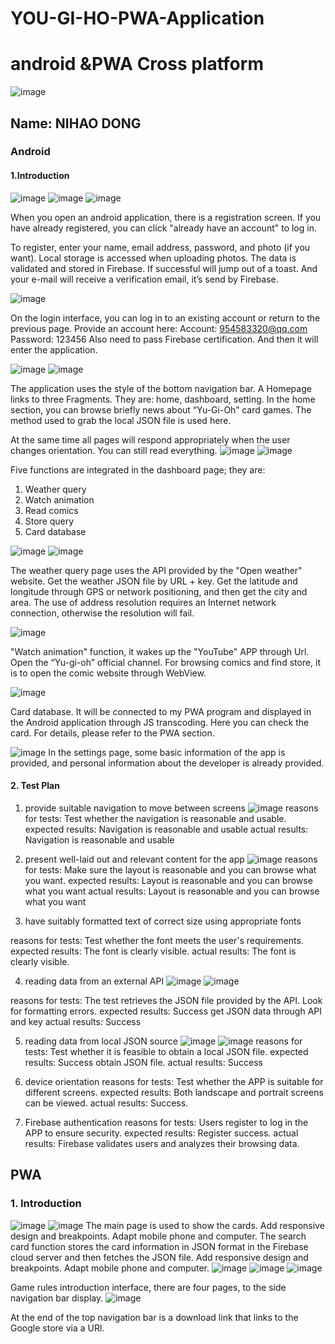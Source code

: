 # YOU-GI-HO-PWA-Application
# android &amp;PWA Cross platform
![image](https://user-images.githubusercontent.com/79064198/115035549-97a6c600-9ec4-11eb-9f28-588184dd467e.png)
## Name: NIHAO DONG
### Android
#### 1.Introduction
![image](https://user-images.githubusercontent.com/79064198/115035725-c4f37400-9ec4-11eb-9786-a06e8558129a.png)
![image](https://user-images.githubusercontent.com/79064198/115035731-c7ee6480-9ec4-11eb-900f-5655c33be1f5.png)
![image](https://user-images.githubusercontent.com/79064198/115035745-ca50be80-9ec4-11eb-9690-0931b43fc993.png)
   
When you open an android application, there is a registration screen. If you have already registered, you can click "already have an account" to log in.

To register, enter your name, email address, password, and photo (if you want). Local storage is accessed when uploading photos. The data is validated and stored in Firebase. If successful will jump out of a toast. And your e-mail will receive a verification email, it’s send by Firebase.

![image](https://user-images.githubusercontent.com/79064198/115035888-ece2d780-9ec4-11eb-8705-ecd6b832efda.png)

On the login interface, you can log in to an existing account or return to the previous page. Provide an account here: 
Account: 954583320@qq.com 
Password: 123456
Also need to pass Firebase certification. And then it will enter the application.









![image](https://user-images.githubusercontent.com/79064198/115035921-f3714f00-9ec4-11eb-88eb-ff5a856b2900.png)
![image](https://user-images.githubusercontent.com/79064198/115035936-f5d3a900-9ec4-11eb-9753-f3b088b7e23d.png)

   
The application uses the style of the bottom navigation bar. A Homepage links to three Fragments. They are: home, dashboard, setting. In the home section, you can browse briefly news about “Yu-Gi-Oh” card games. The method used to grab the local JSON file is used here.

At the same time all pages will respond appropriately when the user changes orientation. You can still read everything.
![image](https://user-images.githubusercontent.com/79064198/115035972-fc622080-9ec4-11eb-80cc-90b985a2129a.png)
![image](https://user-images.githubusercontent.com/79064198/115035983-fe2be400-9ec4-11eb-8aa4-8cabf3bb97a9.png)

  
Five functions are integrated in the dashboard page; they are:
 1. Weather query
 2. Watch animation
 3. Read comics 
 4. Store query
 5. Card database

![image](https://user-images.githubusercontent.com/79064198/115036011-04ba5b80-9ec5-11eb-84b2-88822a6795f5.png)
![image](https://user-images.githubusercontent.com/79064198/115036020-071cb580-9ec5-11eb-8064-7dc61a5ad587.png)
   
The weather query page uses the API provided by the "Open weather" website. Get the weather JSON file by URL + key. Get the latitude and longitude through GPS or network positioning, and then get the city and area. The use of address resolution requires an Internet network connection, otherwise the resolution will fail.

 ![image](https://user-images.githubusercontent.com/79064198/115036034-0be16980-9ec5-11eb-9a79-a420bb037f31.png)
 
"Watch animation" function, it wakes up the "YouTube" APP through Url. Open the “Yu-gi-oh” official channel. For browsing comics and find store, it is to open the comic website through WebView.

![image](https://user-images.githubusercontent.com/79064198/115036068-1439a480-9ec5-11eb-951d-90e04f8bcd41.png)

Card database. It will be connected to my PWA program and displayed in the Android application through JS transcoding. Here you can check the card. For details, please refer to the PWA section.

![image](https://user-images.githubusercontent.com/79064198/115036097-1b60b280-9ec5-11eb-94e5-24492993c515.png)
In the settings page, some basic information of the app is provided, and personal information about the developer is already provided.




#### 2.	 Test Plan
1. provide suitable navigation to move between screens
![image](https://user-images.githubusercontent.com/79064198/115036195-33d0cd00-9ec5-11eb-8048-2ec3fbcfe403.png)
reasons for tests:  Test whether the navigation is reasonable and usable.
expected results:  Navigation is reasonable and usable
actual results: Navigation is reasonable and usable
 
2. present well-laid out and relevant content for the app
![image](https://user-images.githubusercontent.com/79064198/115036246-3e8b6200-9ec5-11eb-862b-636eec55b1f2.png)
reasons for tests: Make sure the layout is reasonable and you can browse what you want.
expected results:  Layout is reasonable and you can browse what you want
actual results: Layout is reasonable and you can browse what you want

3. have suitably formatted text of correct size using appropriate fonts

reasons for tests: Test whether the font meets the user's requirements.
expected results:  The font is clearly visible.
actual results: The font is clearly visible.
 
4. reading data from an external API 
![image](https://user-images.githubusercontent.com/79064198/115036312-506d0500-9ec5-11eb-9057-a065e03f5d76.png)
![image](https://user-images.githubusercontent.com/79064198/115036321-52cf5f00-9ec5-11eb-99d1-2274da57056a.png)

reasons for tests: The test retrieves the JSON file provided by the API. Look for formatting errors.
expected results:  Success get JSON data through API and key
actual results: Success
   


5. reading data from local JSON source 
![image](https://user-images.githubusercontent.com/79064198/115036364-5bc03080-9ec5-11eb-95b8-bec88d2263b8.png)
![image](https://user-images.githubusercontent.com/79064198/115036382-5ebb2100-9ec5-11eb-8c63-31e8bb1304ba.png)
reasons for tests: Test whether it is feasible to obtain a local JSON file.
expected results: Success obtain JSON file.
actual results: Success
  

6. device orientation
reasons for tests: Test whether the APP is suitable for different screens.
expected results:  Both landscape and portrait screens can be viewed.
actual results: Success.
   

7. Firebase authentication
reasons for tests: Users register to log in the APP to ensure security.
expected results:  Register success.
actual results: Firebase validates users and analyzes their browsing data.
 
## PWA
### 1.	 Introduction
![image](https://user-images.githubusercontent.com/79064198/115036459-71cdf100-9ec5-11eb-80aa-aaa26fce7625.png)
![image](https://user-images.githubusercontent.com/79064198/115036578-8e6a2900-9ec5-11eb-9608-a9142f121b2f.png)
The main page is used to show the cards. Add responsive design and breakpoints. Adapt mobile phone and computer.
The search card function stores the card information in JSON format in the Firebase cloud server and then fetches the JSON file. Add responsive design and breakpoints. Adapt mobile phone and computer.
![image](https://user-images.githubusercontent.com/79064198/115036608-94600a00-9ec5-11eb-832c-3a2229ad4baf.png)
![image](https://user-images.githubusercontent.com/79064198/115036620-96c26400-9ec5-11eb-8928-5fa0c2b853ee.png)
![image](https://user-images.githubusercontent.com/79064198/115036630-99bd5480-9ec5-11eb-852e-85f089bd69a7.png)

Game rules introduction interface, there are four pages, to the side navigation bar display.
![image](https://user-images.githubusercontent.com/79064198/115036664-a17cf900-9ec5-11eb-9838-3d111305a8c3.png)

 
At the end of the top navigation bar is a download link that links to the Google store via a URl.

